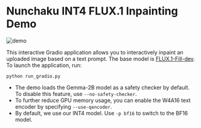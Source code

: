 # Nunchaku INT4 FLUX.1 Inpainting Demo

![demo](https://huggingface.co/mit-han-lab/nunchaku-artifacts/resolve/main/nunchaku/app/flux.1/fill/assets/demo.jpg)

This interactive Gradio application allows you to interactively inpaint an uploaded image based on a text prompt. The base model is [FLUX.1-Fill-dev](https://huggingface.co/black-forest-labs/FLUX.1-Depth-dev). To launch the application, run:

```shell
python run_gradio.py
```

- The demo loads the Gemma-2B model as a safety checker by default. To disable this feature, use `--no-safety-checker`.
- To further reduce GPU memory usage, you can enable the W4A16 text encoder by specifying `--use-qencoder`.
- By default, we use our INT4 model. Use `-p bf16` to switch to the BF16 model.
